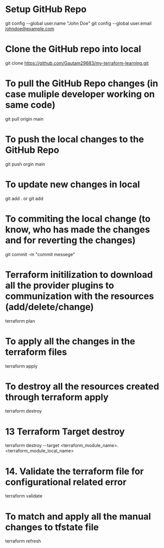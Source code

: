 # Setup GitHub Repo
git config --global user.name "John Doe"
git config --global user.email johndoe@example.com

# Clone the GitHub repo into local
git clone https://github.com/Gautam29683/my-terraform-learning.git

# To pull the GitHub Repo changes (in case muliple developer working on same code)
git pull origin main

# To push the local changes to the GitHub Repo
git push orgin main

# To update new changes in local
git add . or git add <file name for adding specific file changes >

# To commiting the local change (to know, who has made the changes and for reverting the changes)
git commit -m "commit messege"

# Terraform initilization to download all the provider plugins to communization with the resources (add/delete/change)
terraform plan

# To apply all the changes in the terraform files
terraform apply

# To destroy all the resources created through terraform apply
terraform destroy

# 13 Terraform Target destroy
terraform destroy --target <terraform_module_name>.<terraform_module_local_name>

# 14. Validate the terraform file for configurational related error
terraform validate

# To match and apply all the manual changes to tfstate file
terraform refresh